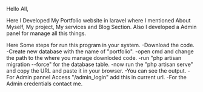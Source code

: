 Hello All,

Here I Developed My Portfolio website in laravel
where I mentioned About Myself, My project, My services and Blog Section.
Also I developed a Admin panel for manage all this things.

Here Some steps for run this program in your system.
-Download the code.
-Create new database with the name of "portfolio".
-open cmd and change the path to the where you manage downloded code.
-run "php artisan migration --force" for the database table.
-now run the "php artisan serve" and copy the URL and paste it in your browser.
-You can see the output.
-For Admin pannel Access "/admin_login" add this in current url.
-For the Admin credentials contact me.

